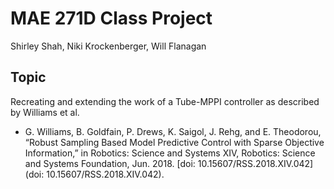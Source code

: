 # MAE 271D Class Project
Shirley Shah, Niki Krockenberger, Will Flanagan

## Topic
Recreating and extending the work of a Tube-MPPI controller as described by Williams et al.

* G. Williams, B. Goldfain, P. Drews, K. Saigol, J. Rehg, and E. Theodorou, “Robust Sampling Based Model Predictive Control with Sparse Objective Information,” in Robotics: Science and Systems XIV, Robotics: Science and Systems Foundation, Jun. 2018. [doi: 10.15607/RSS.2018.XIV.042](doi: 10.15607/RSS.2018.XIV.042).
